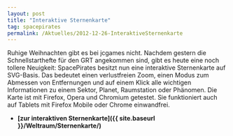 ```yaml
---
layout: post
title: "Interaktive Sternenkarte"
tag: spacepirates
permalink: /Aktuelles/2012-12-26-InteraktiveSternenkarte
---
```


Ruhige Weihnachten gibt es bei jcgames nicht. Nachdem gestern die Schnellstarthefte für den GRT angekommen sind, gibt es heute eine noch tollere Neuigkeit: SpacePirates besitzt nun eine interaktive Sternenkarte auf SVG-Basis. Das bedeutet einen verlustfreien Zoom, einen Modus zum Abmessen von Entfernungen und auf einem Klick alle wichtigen Informationen zu einem Sektor, Planet, Raumstation oder Phänomen. Die Karte ist mit Firefox, Opera und Chromium getestet. Sie funktioniert auch auf Tablets mit Firefox Mobile oder Chrome einwandfrei.

- **[zur interaktiven Sternenkarte]({{ site.baseurl }}/Weltraum/Sternenkarte/)**

